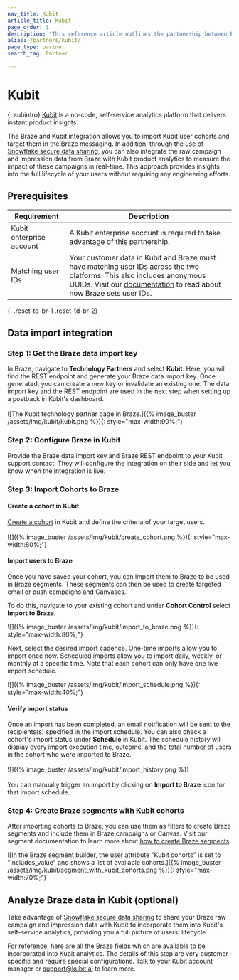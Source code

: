 ```yaml
---
nav_title: Kubit
article_title: Kubit
page_order: 1
description: "This reference article outlines the partnership between Braze and Kubit, a no-code, self-service analytics platform that delivers instant product insights, allowing you to import Kubit user cohorts and target them in the Braze messaging."
alias: /partners/kubit/
page_type: partner
search_tag: Partner

---
```


# Kubit

{:.subintro}
[Kubit](https://kubit.ai/) is a no-code, self-service analytics platform that delivers instant product insights. 

The Braze and Kubit integration allows you to import Kubit user cohorts and target them in the Braze messaging. In addition, through the use of [Snowflake secure data sharing]({{site.baseurl}}/partners/data_and_infrastructure_agility/data_warehouses/snowflake/), you can also integrate the raw campaign and impression data from Braze with Kubit product analytics to measure the impact of these campaigns in real-time. This approach provides insights into the full lifecycle of your users without requiring any engineering efforts.

## Prerequisites

| Requirement | Description |
|---|---|
|Kubit enterprise account | A Kubit enterprise account is required to take advantage of this partnership. |
| Matching user IDs | Your customer data in Kubit and Braze must have matching user IDs across the two platforms. This also includes anonymous UUIDs. Visit our [documentation]({{site.baseurl}}/developer_guide/platform_integration_guides/android/analytics/setting_user_ids/) to read about how Braze sets user IDs. |
{: .reset-td-br-1 .reset-td-br-2} 

## Data import integration

### Step 1: Get the Braze data import key

In Braze, navigate to **Technology Partners** and select **Kubit**. Here, you will find the REST endpoint and generate your Braze data import key. Once generated, you can create a new key or invalidate an existing one. The data import key and the REST endpoint are used in the next step when setting up a postback in Kubit's dashboard.<br><br>![The Kubit technology partner page in Braze.]({% image_buster /assets/img/kubit/kubit.png %}){: style="max-width:90%;"}

### Step 2: Configure Braze in Kubit

Provide the Braze data import key and Braze REST endpoint to your Kubit support contact. They will configure the integration on their side and let you know when the integration is live.  

### Step 3: Import Cohorts to Braze

#### Create a cohort in Kubit
[Create a cohort](https://www.kubit.ai/doc/fundamentals#cohort) in Kubit and define the criteria of your target users.<br><br>![]({% image_buster /assets/img/kubit/create_cohort.png %}){: style="max-width:80%;"}

#### Import users to Braze
Once you have saved your cohort, you can import them to Braze to be used in Braze segments. These segments can then be used to create targeted email or push campaigns and Canvases.

To do this, navigate to your existing cohort and under **Cohort Control** select **Import to Braze**.

![]({% image_buster /assets/img/kubit/import_to_braze.png %}){: style="max-width:80%;"}

Next, select the desired import cadence. One-time imports allow you to import once now. Scheduled imports allow you to import daily, weekly, or monthly at a specific time. Note that each cohort can only have one live import schedule. 

![]({% image_buster /assets/img/kubit/import_schedule.png %}){: style="max-width:40%;"}

#### Verify import status
Once an import has been completed, an email notification will be sent to the recipients(s) specified in the import schedule. You can also check a cohort's import status under **Schedule** in Kubit. The schedule history will display every import execution time, outcome, and the total number of users in the cohort who were imported to Braze.<br><br>![]({% image_buster /assets/img/kubit/import_history.png %})<br><br>You can manually trigger an import by clicking on **Import to Braze** icon for that import schedule.

### Step 4: Create Braze segments with Kubit cohorts
After importing cohorts to Braze, you can use them as filters to create Braze segments and include them in Braze campaigns or Canvas. Visit our segment documentation to learn more about [how to create Braze segments]({{site.baseurl}}/user_guide/engagement_tools/segments/creating_a_segment/#step-4-add-filters-to-your-segment).

![In the Braze segment builder, the user attribute "Kubit cohorts" is set to "includes_value" and shows a list of available cohorts.]({% image_buster /assets/img/kubit/segment_with_kubit_cohorts.png %}){: style="max-width:70%;"}

## Analyze Braze data in Kubit (optional)
Take advantage of [Snowflake secure data sharing]({{site.baseurl}}/partners/data_and_infrastructure_agility/data_warehouses/snowflake/) to share your Braze raw campaign and impression data with Kubit to incorporate them into Kubit's self-service analytics, providing you a full picture of users' lifecycle.

For reference, here are all the [Braze fields]({{site.baseurl}}/assets/download_file/data-sharing-raw-table-schemas.txt?ed79384e6ac6a97fe3b3d9f76852b7c2) which are available to be incorporated into Kubit analytics. The details of this step are very customer-specific and require special configurations. Talk to your Kubit account manager or [support@kubit.ai](support@kubit.ai) to learn more.